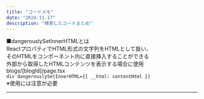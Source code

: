 ```yaml
---
title: "コードメモ"
date: "2024-11-17"
description: "検索したコードまとめ"
---
```


■dangerouslySetInnerHTMLとは  
ReactプロパティでHTML形式の文字列をHTMLとして扱い、  
そのHTMLをコンポーネント内に直接挿入することができる  
外部から取得したHTMLコンテンツを表示する場合に使用  
blogs/[blogId]/page.tsx  
```div dangerouslySetInnerHTML={{ __html: contentHtml }}```  
※使用には注意が必要

---
